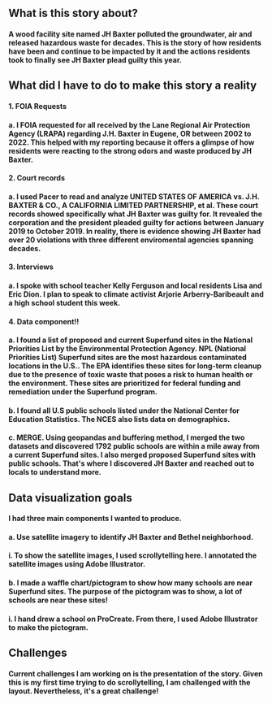## What is this story about? 
#### A wood facility site named JH Baxter polluted the groundwater, air and released hazardous waste for decades. This is the story of how residents have been and continue to be impacted by it and the actions residents took to finally see JH Baxter plead guilty this year. 

## What did I have to do to make this story a reality 

#### 1. FOIA Requests 
####    a. I FOIA requested for all received by the  Lane Regional Air Protection Agency (LRAPA) regarding J.H. Baxter in Eugene, OR between 2002 to 2022. This helped with my reporting because it offers a glimpse of how residents were reacting to the strong odors and waste produced by JH Baxter. 

#### 2. Court records
####    a. I used Pacer to read and analyze UNITED STATES OF AMERICA vs. J.H. BAXTER & CO., A CALIFORNIA LIMITED PARTNERSHIP, et al. These court records showed specifically what JH Baxter was guilty for. It revealed the corporation and the president pleaded guilty for actions between January 2019 to October 2019. In reality, there is evidence showing JH Baxter had over 20 violations with three different enviromental agencies spanning decades. 

#### 3. Interviews 
####   a. I spoke with school teacher Kelly Ferguson and local residents Lisa and Eric Dion. I plan to speak to climate activist Arjorie Arberry-Baribeault and a high school student this week. 

#### 4. Data component!!
####    a. I found a list of proposed and current Superfund sites in the National Priorities List by the Environmental Protection Agency. NPL (National Priorities List) Superfund sites are the most hazardous contaminated locations in the U.S.. The EPA identifies these sites for long-term cleanup due to the presence of toxic waste that poses a risk to human health or the environment. These sites are prioritized for federal funding and remediation under the Superfund program.

####   b. I found all U.S public schools listed under the National Center for Education Statistics. The NCES also lists data on demographics. 

####   c. MERGE. Using geopandas and buffering method, I merged the two datasets and discovered 1792 public schools are within a mile away from a current Superfund sites. I also merged proposed Superfund sites with public schools. That's where I discovered JH Baxter and reached out to locals to understand more. 

## Data visualization goals 

#### I had three main components I wanted to produce. 
#### a. Use satellite imagery to identify JH Baxter and Bethel neighborhood. 
####   i. To show the satellite images, I used scrollytelling here. I annotated the satellite images using Adobe Illustrator.

#### b. I made a waffle chart/pictogram to show how many schools are near Superfund sites. The purpose of the pictogram was to show, a lot of schools are near these sites! 
####    i. I hand drew a school on ProCreate. From there, I used Adobe Illustrator to make the pictogram.  

## Challenges 
#### Current challenges I am working on is the presentation of the story. Given this is my first time trying to do scrollytelling, I am challenged with the layout. Nevertheless, it's a great challenge! 